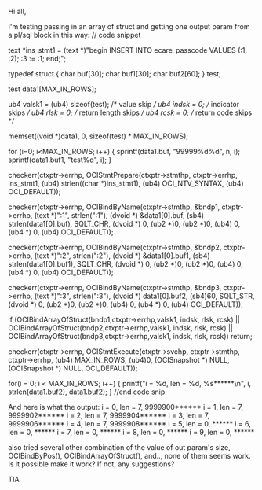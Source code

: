 Hi all,

I'm testing passing in an array of struct and getting one output param from
a pl/sql block in this way:
// code snippet

text *ins_stmt1 = (text *)"begin INSERT INTO ecare_passcode VALUES (:1, :2);
:3 := :1; end;";

typedef struct {
char buf[30];
char buf1[30];
char buf2[60];
} test;

test data1[MAX_IN_ROWS];

ub4 valsk1 = (ub4) sizeof(test); /* value skip */
ub4 indsk = 0; /* indicator skips */
ub4 rlsk = 0; /* return length skips */
ub4 rcsk = 0; /* return code skips */

memset((void *)data1, 0, sizeof(test) * MAX_IN_ROWS);

for (i=0; i<MAX_IN_ROWS; i++)
{
sprintf(data1.buf, "99999%d%d", n, i);
sprintf(data1.buf1, "test%d", i);
}

checkerr(ctxptr->errhp, OCIStmtPrepare(ctxptr->stmthp, ctxptr->errhp,
ins_stmt1, (ub4) strlen((char *)ins_stmt1),
(ub4) OCI_NTV_SYNTAX, (ub4) OCI_DEFAULT));


checkerr(ctxptr->errhp, OCIBindByName(ctxptr->stmthp, &bndp1,
ctxptr->errhp, (text *)":1", strlen(":1"), (dvoid *) &data1[0].buf,
(sb4) strlen(data1[0].buf), SQLT_CHR,
(dvoid *) 0, (ub2 *)0, (ub2 *)0,
(ub4) 0, (ub4 *) 0, (ub4) OCI_DEFAULT));

checkerr(ctxptr->errhp, OCIBindByName(ctxptr->stmthp, &bndp2,
ctxptr->errhp, (text *)":2", strlen(":2"), (dvoid *) &data1[0].buf1,
(sb4) strlen(data1[0].buf1), SQLT_CHR,
(dvoid *) 0, (ub2 *)0, (ub2 *)0,
(ub4) 0, (ub4 *) 0, (ub4) OCI_DEFAULT));

checkerr(ctxptr->errhp, OCIBindByName(ctxptr->stmthp, &bndp3,
ctxptr->errhp, (text *)":3", strlen(":3"), (dvoid *) data1[0].buf2,
(sb4)60, SQLT_STR,
(dvoid *) 0, (ub2 *)0, (ub2 *)0,
(ub4) 0, (ub4 *) 0, (ub4) OCI_DEFAULT));


if (OCIBindArrayOfStruct(bndp1,ctxptr->errhp,valsk1, indsk, rlsk, rcsk)
|| OCIBindArrayOfStruct(bndp2,ctxptr->errhp,valsk1, indsk, rlsk, rcsk)
|| OCIBindArrayOfStruct(bndp3,ctxptr->errhp,valsk1, indsk, rlsk, rcsk))
return;

checkerr(ctxptr->errhp, OCIStmtExecute(ctxptr->svchp, ctxptr->stmthp,
ctxptr->errhp, (ub4) MAX_IN_ROWS, (ub4)0,
(OCISnapshot *) NULL, (OCISnapshot *) NULL,
OCI_DEFAULT));


for(i = 0; i < MAX_IN_ROWS; i++) {
printf("i = %d, len = %d, %s******\n", i, strlen(data1.buf2), data1.buf2);
}
//end code snip

And here is what the output:
i = 0, len = 7, 9999900******
i = 1, len = 7, 9999902******
i = 2, len = 7, 9999904******
i = 3, len = 7, 9999906******
i = 4, len = 7, 9999908******
i = 5, len = 0, ******
i = 6, len = 0, ******
i = 7, len = 0, ******
i = 8, len = 0, ******
i = 9, len = 0, ******

also tried several other combination of the value of out param's size,
OCIBindByPos(), OCIBindArrayOfStruct(), and.., none of them seems work. Is
it possible make it work? If not, any suggestions?


TIA
